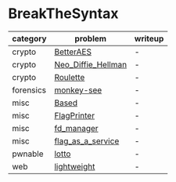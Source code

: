 # BreakTheSyntax

category | problem | writeup
--- | --- | ---
crypto | [BetterAES](crypto/BetterAES) | -
crypto | [Neo_Diffie_Hellman](crypto/Neo_Diffie_Hellman) | -
crypto | [Roulette](crypto/Roulette) | -
forensics | [monkey-see](forensics/monkey-see) | -
misc | [Based](misc/Based) | -
misc | [FlagPrinter](misc/FlagPrinter) | -
misc | [fd_manager](misc/fd_manager) | -
misc | [flag_as_a_service](misc/flag_as_a_service) | -
pwnable | [lotto](pwnable/lotto) | -
web | [lightweight](web/lightweight) | -
